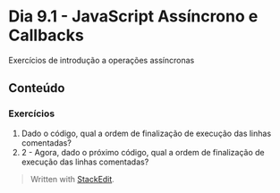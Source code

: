 # Dia 9.1 - JavaScript Assíncrono e Callbacks

Exercícios de introdução a operações assíncronas

## Conteúdo

### Exercícios
1. Dado o código, qual a ordem de finalização de execução das linhas comentadas?
2. 2 - Agora, dado o próximo código, qual a ordem de finalização de execução das linhas comentadas?


>Written with [StackEdit](https://stackedit.io/).